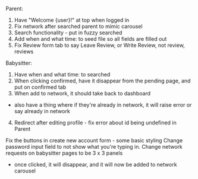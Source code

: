 Parent:
1. Have "Welcome {user}!" at top when logged in
2. Fix network after searched parent to mimic carousel
3. Search functionality - put in fuzzy searched
4. Add when and what time: to seed file so all fields are filled out
5. Fix Review form tab to say Leave Review, or Write Review, not review, reviews


Babysitter:
1. Have when and what time: to searched
2. When clicking confirmed, have it disappear from the pending page, and put on confirmed tab
3. When add to network, it should take back to dashboard
  - also have a thing where if they're already in network, it will raise error or say already in network
4. Redirect after editing profile - fix error about id being undefined in Parent


Fix the buttons in create new account form - some basic styling
Change password input field to not show what you're typing in.
Change network requests on babysitter pages to be 3 x 3 panels
  - once clicked, it will disappear, and it will now be added to network carousel
